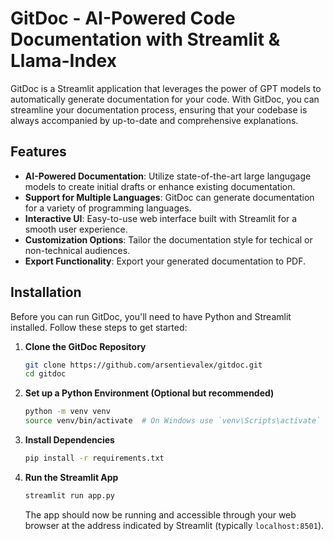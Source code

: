 # GitDoc - AI-Powered Code Documentation with Streamlit & Llama-Index

GitDoc is a Streamlit application that leverages the power of GPT models to automatically generate documentation for your code. With GitDoc, you can streamline your documentation process, ensuring that your codebase is always accompanied by up-to-date and comprehensive explanations.

## Features

- **AI-Powered Documentation**: Utilize state-of-the-art large langugage models to create initial drafts or enhance existing documentation.
- **Support for Multiple Languages**: GitDoc can generate documentation for a variety of programming languages.
- **Interactive UI**: Easy-to-use web interface built with Streamlit for a smooth user experience.
- **Customization Options**: Tailor the documentation style for techical or non-technical audiences.
- **Export Functionality**: Export your generated documentation to PDF.

## Installation

Before you can run GitDoc, you'll need to have Python and Streamlit installed. Follow these steps to get started:

1. **Clone the GitDoc Repository**

   ```bash
   git clone https://github.com/arsentievalex/gitdoc.git
   cd gitdoc
   ```

2. **Set up a Python Environment (Optional but recommended)**

   ```bash
   python -m venv venv
   source venv/bin/activate  # On Windows use `venv\Scripts\activate`
   ```

3. **Install Dependencies**

   ```bash
   pip install -r requirements.txt
   ```

4. **Run the Streamlit App**

   ```bash
   streamlit run app.py
   ```

   The app should now be running and accessible through your web browser at the address indicated by Streamlit (typically `localhost:8501`).
